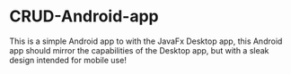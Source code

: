 # CRUD-Android-app
This is a simple Android app to with the JavaFx Desktop app, this Android app should mirror the capabilities of the Desktop app, but with a sleak design intended for mobile use!
